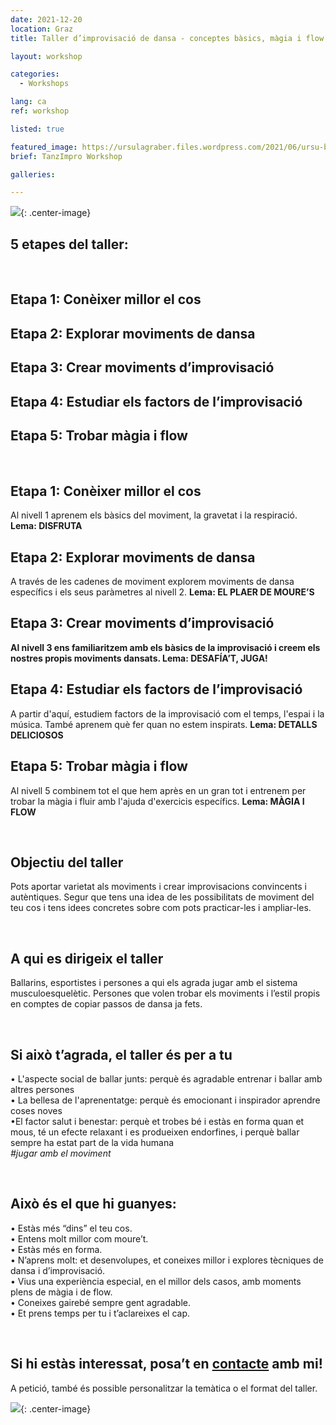 ```yaml
---
date: 2021-12-20
location: Graz
title: Taller d’improvisació de dansa - conceptes bàsics, màgia i flow

layout: workshop

categories:
  - Workshops

lang: ca
ref: workshop

listed: true

featured_image: https://ursulagraber.files.wordpress.com/2021/06/ursu-boden.jpg?w=500&fit=crop
brief: TanzImpro Workshop

galleries:

---
```

![](https://ursulagraber.files.wordpress.com/2021/12/dscf4404.jpg){: .center-image}
<br>

## 5 etapes del taller:

<br>

## Etapa 1: Conèixer millor el cos
## Etapa 2: Explorar moviments de dansa
## Etapa 3: Crear moviments d’improvisació
## Etapa 4: Estudiar els factors de l’improvisació
## Etapa 5: Trobar màgia i flow

<br>


## Etapa 1: Conèixer millor el cos
Al nivell 1 aprenem els bàsics del moviment, la gravetat i la respiració. **Lema: DISFRUTA**

## Etapa 2: Explorar moviments de dansa
A través de les cadenes de moviment explorem moviments de dansa específics i els seus paràmetres al nivell 2. **Lema: EL PLAER DE MOURE’S**

## Etapa 3: Crear moviments d’improvisació
**Al nivell 3 ens familiaritzem amb els bàsics de la improvisació i creem els nostres propis moviments dansats. Lema: DESAFÍA’T, JUGA!**

## Etapa 4: Estudiar els factors de l’improvisació
A partir d'aquí, estudiem factors de la improvisació com el temps, l'espai i la música. També aprenem què fer quan no estem inspirats. **Lema: DETALLS DELICIOSOS**

## Etapa 5: Trobar màgia i flow
Al nivell 5 combinem tot el que hem après en un gran tot i entrenem per trobar la màgia i fluir amb l'ajuda d'exercicis específics. **Lema: MÀGIA I FLOW**


<br>

## Objectiu del taller
Pots aportar varietat als moviments i crear improvisacions convincents i autèntiques. Segur que tens una idea de les possibilitats de moviment del teu cos i tens idees concretes sobre com pots practicar-les i ampliar-les.

<br>

## A qui es dirigeix el taller
Ballarins, esportistes i persones a qui els agrada jugar amb el sistema musculoesquelètic. Persones que volen trobar els moviments i l’estil propis en comptes de copiar passos de dansa ja fets.

<br>

## Si això t’agrada, el taller és per a tu
•  L'aspecte social de ballar junts: perquè és agradable entrenar i ballar amb altres persones<br>
• La bellesa de l'aprenentatge: perquè és emocionant i inspirador aprendre coses noves<br>
•El factor salut i benestar: perquè et trobes bé i estàs en forma quan et mous, té un efecte relaxant i es produeixen endorfines, i perquè ballar sempre ha estat part de la vida humana<br>
*#jugar amb el moviment*

<br>

## Això és el que hi guanyes:
• Estàs més “dins” el teu cos.<br>
• Entens molt millor com moure’t.<br>
• Estàs més en forma.<br>
• N’aprens molt: et desenvolupes, et coneixes millor i explores tècniques de dansa i  d’improvisació.<br>
• Vius una experiència especial, en el millor dels casos, amb moments plens de màgia i de flow.<br>
• Coneixes gairebé sempre gent agradable.<br>
•  Et prens temps per tu i t’aclareixes el cap.<br>

<br>

## Si hi estàs interessat, posa’t en <a href="http://www.ursulagraber.com/contact/">contacte</a>  amb mi! <br>
A petició, també és possible personalitzar la temàtica o el format del taller.
<br>


![](https://ursulagraber.files.wordpress.com/2021/12/dscf4488.jpg){: .center-image}
<br>
